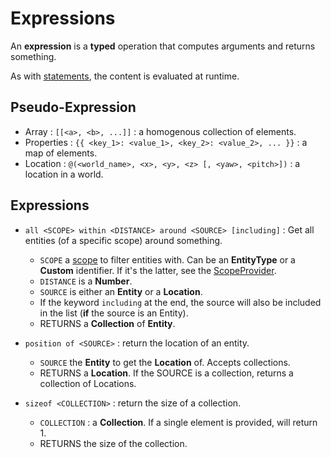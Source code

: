 # Expressions

An **expression** is a **typed** operation that computes arguments and returns something.

As with [statements](statements.md), the content is evaluated at runtime.

## Pseudo-Expression

- Array : `[[<a>, <b>, ...]]` : a homogenous collection of elements.
- Properties : `{{ <key_1>: <value_1>, <key_2>: <value_2>, ... }}` : a map of elements.
- Location : `@(<world_name>, <x>, <y>, <z> [, <yaw>, <pitch>])` : a location in a world.

## Expressions

- `all <SCOPE> within <DISTANCE> around <SOURCE> [including]` : Get all entities (of a specific scope) around something.
    - `SCOPE` a [scope](/documentation/scopes.md) to filter entities with. Can be an **EntityType** or a **Custom** identifier.
      If it's the latter, see the [ScopeProvider](/src/main/java/fr/jamailun/ultimatespellsystem/bukkit/providers/ScopeProvider.java).
    - `DISTANCE` is a **Number**.
    - `SOURCE` is either an **Entity** or a **Location**.
    - If the keyword `including` at the end, the source will also be included in the list (**if** the source is an Entity).
    - RETURNS a **Collection** of **Entity**.


- `position of <SOURCE>` : return the location of an entity.
    - `SOURCE` the **Entity** to get the **Location** of. Accepts collections.
    - RETURNS a **Location**. If the SOURCE is a collection, returns a collection of Locations.


- `sizeof <COLLECTION>` : return the size of a collection.
  - `COLLECTION` : a **Collection**. If a single element is provided, will return 1.
  - RETURNS the size of the collection.
